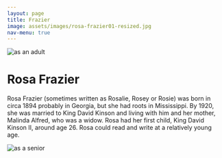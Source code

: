 ```yaml
---
layout: page
title: Frazier
image: assets/images/rosa-frazier01-resized.jpg
nav-menu: true
---
```


<img src="https://uofi.box.com/shared/static/pik7f2napkgh1vt0y4vp7cvwg6c2e7pf.jpg" alt="as an adult" style="display: block; margin: 0 auto">

# Rosa Frazier

Rosa Frazier (sometimes written as Rosalie, Rosey or Rosie) was born in circa 1894 probably in Georgia, but she had roots in Mississippi. By 1920, she was married to King David Kinson and living with him and her mother, Malinda Alfred, who was a widow. Rosa had her first child, King David Kinson II, around age 26. Rosa could read and write at a relatively young age.

<img src="https://uofi.box.com/shared/static/e4yy8fx3pppk6dqnrhex624dtnfoaloy.jpg" alt="as a senior" style="display: block; margin: 0 auto">
